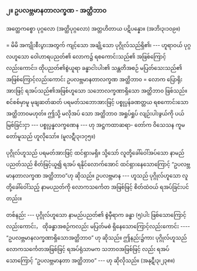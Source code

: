 ### ၂။ ဥပလဗ္ဘမာနတာလက္ခဏ - အတ္ထိဘာ၀

အတ္ထေကစ္စော ပုဂ္ဂလော (အတ္ထိပုဂ္ဂလော) အတ္တဟိတာယ ပဋိပန္နော။ (အဘိ၊၃၊၁၀၉။)

= မိမိ အကျိုးစီးပွားအတွက် ကျင့်သော အချို့သော ပုဂ္ဂိုလ်သည်ရှိ၏၊ --- ဟူရာဝယ် ပုဂ္ဂလဟူသော
ဝေါဟာရပညတ်၏ လောက၌ ရစကောင်းသည်၏ အဖြစ်ကြောင့်လည်းကောင်း၊ ထိုပညတ်၏စွဲယူရာ ခန္ဓာငါးပါး၏
သန္တတိအစဉ် မပြတ်သေးသည်၏ အဖြစ်ကြောင့်လည်းကောင်း ဥပလဗ္ဘမာနတာလက္ခဏ အတ္ထိဘာ၀ = လောက
ပြောရိုးအားဖြင့် ရအပ်သည်၏အဖြစ်ဟူသော သဘောလက္ခဏာရှိသော အတ္ထိဘာ၀ ဖြစ်သည်။ စင်စစ်မှာမူ
မုချဆတ်ဆတ် ပရမတ်သဘောအားဖြင့် ပစ္စုပ္ပန်ခဏတ္တယ ရစကောင်းသော အတ္ထိဘာ၀မဟုတ်။ ဤသို့ မလိုအပ်
သော အတ္ထိဘာ၀ အရှုပ်ရှုပ် လျဉ်းပါးဖွယ်ကို ပယ်မြစ်ခြင်းငှာ --- ပစ္စုပ္ပန္နလက္ခဏေန --- ဟု အဋ္ဌကထာဆရာ-
တော်က ဝိသေသန ကူမတော်မူသည် ဟူလိုသော်။ (မူလဋီ၊၃၊၁၇၅။)

ပုဂ္ဂိုလ်ဟူသည် ပရမတ်အားဖြင့် ထင်ရှားမရှိ။ သို့သော် လူတို့ခေါ်ဝေါ်အပ်သော နာမည်ပညတ်သည်
စိတ်ဖြင့်ယူ၍ ရအပ် ရနိုင်လောက်အောင် ထင်ရှားနေသောကြောင့် “ဥပလဗ္ဘမာနတာလက္ခဏ အတ္ထိဘာ၀”ဟု
ဆိုသည်။ ဥပလဗ္ဘမာန --- ဟူသည် ပုဂ္ဂိုလ်ဟူသော လူတို့ခေါ်ဝေါ်သည့် နာမပညတ်ကို လောကသင်္ကေတ
အဖြစ်ဖြင့် စိတ်ထဲဝယ် ရအပ်ခြင်းပင်တည်း။

တစ်နည်း --- ပုဂ္ဂိုလ်ဟူသော နာမည်ပညတ်၏ စွဲမှီရာက ခန္ဓာ (၅)ပါး ဖြစ်သောကြောင့်လည်းကောင်း，
ထိုခန္ဓာအစဉ်ကလည်း မပြတ်မစဲ ရှိနေသောကြောင့်လည်းကောင်း ---- “ဥပလဗ္ဘမာနလက္ခဏာရှိသောအတ္ထိဘာ၀”
ဟု ဆိုသည်။ ဤနည်း၌ကား ပုဂ္ဂိုလ်ဟူသည် လောကသင်္ကေတအဖြစ်ဖြင့် ရအပ်ရုံသာမက သဘာ၀အဖြစ်ဖြင့်
လည်း ရအပ်သောကြောင့် “ဥပလဗ္ဘမာနတာ အတ္ထိဘာ၀” --- ဟု ဆိုလိုသည်။ (အနုဋီ၊၃၊၂၃၈။)
